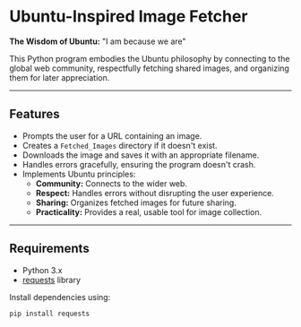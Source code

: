 # Ubuntu-Inspired Image Fetcher

**The Wisdom of Ubuntu:** "I am because we are"  

This Python program embodies the Ubuntu philosophy by connecting to the global web community, respectfully fetching shared images, and organizing them for later appreciation.

---

## Features

- Prompts the user for a URL containing an image.
- Creates a `Fetched_Images` directory if it doesn't exist.
- Downloads the image and saves it with an appropriate filename.
- Handles errors gracefully, ensuring the program doesn't crash.
- Implements Ubuntu principles:
  - **Community:** Connects to the wider web.
  - **Respect:** Handles errors without disrupting the user experience.
  - **Sharing:** Organizes fetched images for future sharing.
  - **Practicality:** Provides a real, usable tool for image collection.

---

## Requirements

- Python 3.x
- [requests](https://pypi.org/project/requests/) library

Install dependencies using:

```bash
pip install requests
